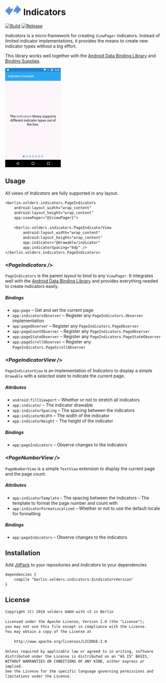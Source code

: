 ![Icon](assets/icon.png) Indicators
===================================
[![Build][1]][2]
[![Release][3]][4]

*Indicators* is a micro framework for creating `ViewPager` indicators. Instead
of limited indicator implementations, it provides the means to create new
indicator types without a big effort.

This library works well together with the [Android Data Binding Library] and [Binding Supplies].

![Example](assets/example.gif)


Usage
-----

All views of *Indicators* are fully supported in any layout.

    <berlin.volders.indicators.PageIndicators
        android:layout_width="wrap_content"
        android:layout_height="wrap_content"
        app:viewPager="@{viewPager}">

        <berlin.volders.indicators.PageIndicatorView
            android:layout_width="wrap_content"
            android:layout_height="wrap_content"
            app:indicator="@drawable/indicator"
            app:indicatorSpacing="6dp" />
    </berlin.volders.indicators.PageIndicators>


### *\<PageIndicators /\>*

`PageIndicators` is the parent layout to bind to any `ViewPager`. It integrates
well with the [Android Data Binding Library] and provides everything needed to
create indicators easily.

##### Bindings
 * `app:page`
 – Get and set the current page
 * `app:indicatorsObserver`
 – Register any `PageIndicators.Observer` implementation
 * `app:pageObserver`
 – Register any `PageIndicators.PageObserver`
 * `app:pageCountObserver`
 – Register any `PageIndicators.PageObserver`
 * `app:pageStateObserver`
 – Register any `PageIndicators.PageStateObserver`
 * `app:pageScrollObserver`
 – Register any `PageIndicators.PageScrollObserver`


### *\<PageIndicatorView /\>*

`PageIndicatorView` is an implementation of *Indicators* to display a simple
`Drawable` with a *selected* state to indicate the current page.

##### Attributes
 * `android:fillViewport`
 – Whether or not to stretch all indicators
 * `app:indicator`
 – The indicator drawable
 * `app:indicatorSpacing`
 – The spacing between the indicators
 * `app:indicatorWidth`
 – The width of the indicator
 * `app:indicatorHeight`
 – The height of the indicator

##### Bindings
 * `app:pageIndicators`
 – Observe changes to the indicators


### *\<PageNumberView /\>*

`PageNumberView` is a simple `TextView` extension to display the current page
and the page count.

##### Attributes
 * `app:indicatorTemplate` – The spacing between the indicators
 – The template to format the page number and count with
 * `app:indicatorFormatLocalized`
 – Whether or not to use the default locale for formatting

##### Bindings
 * `app:pageIndicators`
 – Observe changes to the indicators


Installation
------------

Add [JitPack][4] to your repositories and *Indicators* to your dependencies

    dependencies {
        compile "berlin.volders:indicators:$indicatorsVersion"
    }


License
-------

    Copyright (C) 2016 volders GmbH with <3 in Berlin

    Licensed under the Apache License, Version 2.0 (the "License");
    you may not use this file except in compliance with the License.
    You may obtain a copy of the License at

        http://www.apache.org/licenses/LICENSE-2.0

    Unless required by applicable law or agreed to in writing, software
    distributed under the License is distributed on an "AS IS" BASIS,
    WITHOUT WARRANTIES OR CONDITIONS OF ANY KIND, either express or implied.
    See the License for the specific language governing permissions and
    limitations under the License.


  [Android Data Binding Library]: https://developer.android.com/topic/libraries/data-binding/index.html
  [Binding Supplies]: https://github.com/volders/Supplies/tree/master/binding
  [1]: https://travis-ci.org/volders/Indicators.svg?branch=master
  [2]: https://travis-ci.org/volders/Indicators
  [3]: https://jitpack.io/v/berlin.volders/indicators.svg
  [4]: https://jitpack.io/#berlin.volders/indicators
